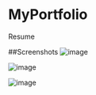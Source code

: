 # MyPortfolio
Resume

##Screenshots
![image](https://user-images.githubusercontent.com/36088797/52915715-3fb5aa00-32cf-11e9-8b92-cebbd27e51a3.png)


![image](https://user-images.githubusercontent.com/36088797/52915727-59ef8800-32cf-11e9-9b06-28c432cdb317.png)

![image](https://user-images.githubusercontent.com/36088797/52915736-755a9300-32cf-11e9-938a-1a298ff0e408.png)

